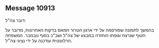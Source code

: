 ## Message 10913

דובר צה"ל:

בהמשך לתמונה שפורסמה על ידי ארגון הטרור חמאס בדקות האחרונות, מדובר על חטוף שנרצח וגופתו הוחזרה במבצע של צה"ל ושב"כ בסוף נובמבר. 
המשפחה הרלוונטית עודכנה על ידי נציגי צה״ל.

